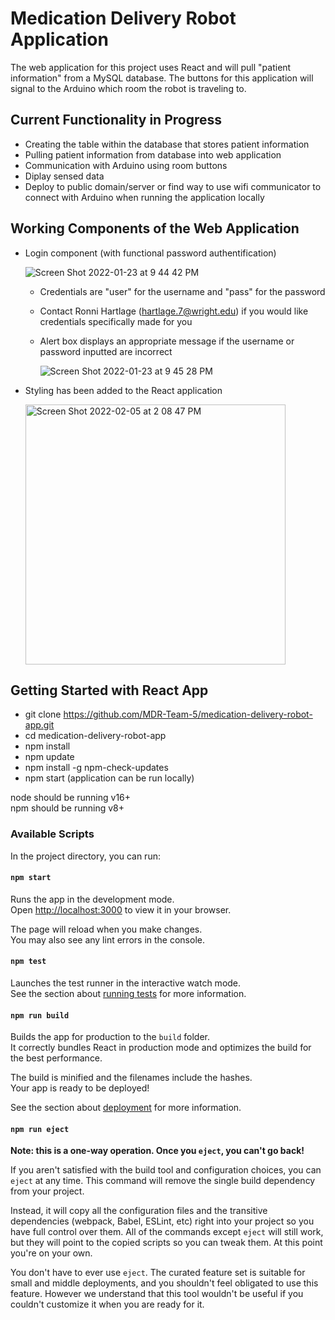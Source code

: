 # Medication Delivery Robot Application

The web application for this project uses React and will pull "patient information" from a MySQL database. The buttons for this application will signal to the Arduino which room the robot is traveling to. 

## Current Functionality in Progress

* Creating the table within the database that stores patient information
* Pulling patient information from database into web application
* Communication with Arduino using room buttons
* Diplay sensed data
* Deploy to public domain/server or find way to use wifi communicator to connect with Arduino when running the application locally

## Working Components of the Web Application

* Login component (with functional password authentification)

     ![Screen Shot 2022-01-23 at 9 44 42 PM](https://user-images.githubusercontent.com/58226843/150714178-cd759cf2-98d6-4b02-b93a-4c64d8942d68.png)
   * Credentials are "user" for the username and "pass" for the password 
   * Contact Ronni Hartlage (hartlage.7@wright.edu) if you would like credentials specifically made for you

   * Alert box displays an appropriate message if the username or password inputted are incorrect

     ![Screen Shot 2022-01-23 at 9 45 28 PM](https://user-images.githubusercontent.com/58226843/150714977-263d28d5-c1b3-4eb5-8f80-e3d3d675ff87.png)

* Styling has been added to the React application
     
     <img width="416" alt="Screen Shot 2022-02-05 at 2 08 47 PM" src="https://user-images.githubusercontent.com/58226843/152655600-c08eb4f3-a3c6-454d-89fe-4523a9e74899.png">

      

## Getting Started with React App

* git clone https://github.com/MDR-Team-5/medication-delivery-robot-app.git
* cd medication-delivery-robot-app
* npm install
* npm update 
* npm install -g npm-check-updates  
* npm start (application can be run locally)

node should be running v16+  
npm should be running v8+  

### Available Scripts

In the project directory, you can run:

#### `npm start`

Runs the app in the development mode.\
Open [http://localhost:3000](http://localhost:3000) to view it in your browser.

The page will reload when you make changes.\
You may also see any lint errors in the console.

#### `npm test`

Launches the test runner in the interactive watch mode.\
See the section about [running tests](https://facebook.github.io/create-react-app/docs/running-tests) for more information.

#### `npm run build`

Builds the app for production to the `build` folder.\
It correctly bundles React in production mode and optimizes the build for the best performance.

The build is minified and the filenames include the hashes.\
Your app is ready to be deployed!

See the section about [deployment](https://facebook.github.io/create-react-app/docs/deployment) for more information.

#### `npm run eject`

**Note: this is a one-way operation. Once you `eject`, you can't go back!**

If you aren't satisfied with the build tool and configuration choices, you can `eject` at any time. This command will remove the single build dependency from your project.

Instead, it will copy all the configuration files and the transitive dependencies (webpack, Babel, ESLint, etc) right into your project so you have full control over them. All of the commands except `eject` will still work, but they will point to the copied scripts so you can tweak them. At this point you're on your own.

You don't have to ever use `eject`. The curated feature set is suitable for small and middle deployments, and you shouldn't feel obligated to use this feature. However we understand that this tool wouldn't be useful if you couldn't customize it when you are ready for it.
